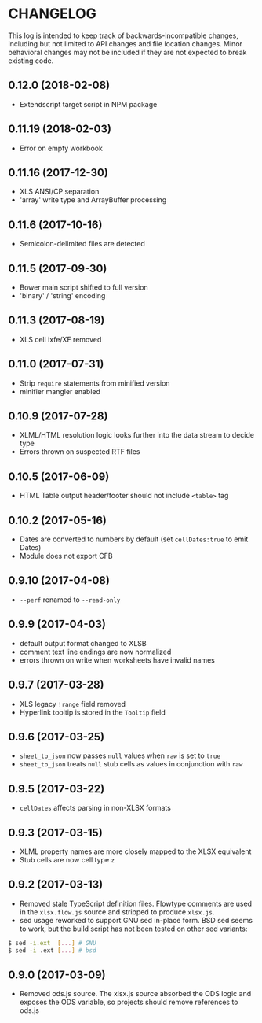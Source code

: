 # CHANGELOG

This log is intended to keep track of backwards-incompatible changes, including
but not limited to API changes and file location changes.  Minor behavioral
changes may not be included if they are not expected to break existing code.

## 0.12.0 (2018-02-08)

* Extendscript target script in NPM package 

## 0.11.19 (2018-02-03)

* Error on empty workbook

## 0.11.16 (2017-12-30)

* XLS ANSI/CP separation
* 'array' write type and ArrayBuffer processing

## 0.11.6 (2017-10-16)

* Semicolon-delimited files are detected

## 0.11.5 (2017-09-30)

* Bower main script shifted to full version
* 'binary' / 'string' encoding

## 0.11.3 (2017-08-19)

* XLS cell ixfe/XF removed

## 0.11.0 (2017-07-31)

* Strip `require` statements from minified version
* minifier mangler enabled

## 0.10.9 (2017-07-28)

* XLML/HTML resolution logic looks further into the data stream to decide type
* Errors thrown on suspected RTF files

## 0.10.5 (2017-06-09)

* HTML Table output header/footer should not include `<table>` tag

## 0.10.2 (2017-05-16)

* Dates are converted to numbers by default (set `cellDates:true` to emit Dates)
* Module does not export CFB

## 0.9.10 (2017-04-08)

* `--perf` renamed to `--read-only`

## 0.9.9 (2017-04-03)

* default output format changed to XLSB
* comment text line endings are now normalized
* errors thrown on write when worksheets have invalid names

## 0.9.7 (2017-03-28)

* XLS legacy `!range` field removed
* Hyperlink tooltip is stored in the `Tooltip` field

## 0.9.6 (2017-03-25)

* `sheet_to_json` now passes `null` values when `raw` is set to `true`
* `sheet_to_json` treats `null` stub cells as values in conjunction with `raw`

## 0.9.5 (2017-03-22)

* `cellDates` affects parsing in non-XLSX formats

## 0.9.3 (2017-03-15)

* XLML property names are more closely mapped to the XLSX equivalent
* Stub cells are now cell type `z`

## 0.9.2 (2017-03-13)

* Removed stale TypeScript definition files.  Flowtype comments are used in the
  `xlsx.flow.js` source and stripped to produce `xlsx.js`.
* sed usage reworked to support GNU sed in-place form.  BSD sed seems to work,
  but the build script has not been tested on other sed variants:

```bash
$ sed -i.ext  [...] # GNU
$ sed -i .ext [...] # bsd
```

## 0.9.0 (2017-03-09)

* Removed ods.js source.  The xlsx.js source absorbed the ODS logic and exposes
  the ODS variable, so projects should remove references to ods.js

